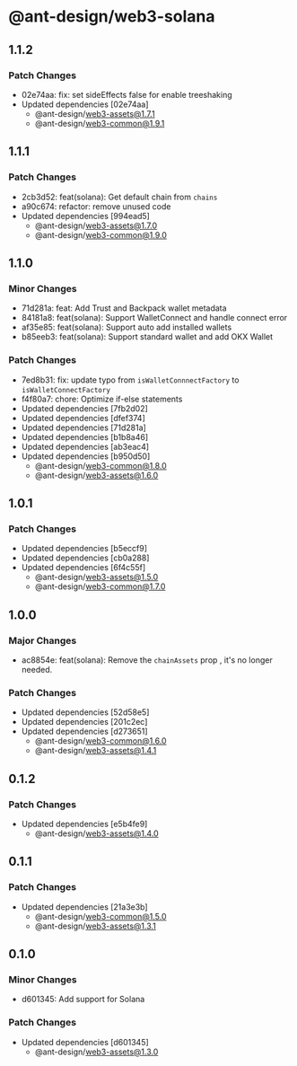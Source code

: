 # @ant-design/web3-solana

## 1.1.2

### Patch Changes

- 02e74aa: fix: set sideEffects false for enable treeshaking
- Updated dependencies [02e74aa]
  - @ant-design/web3-assets@1.7.1
  - @ant-design/web3-common@1.9.1

## 1.1.1

### Patch Changes

- 2cb3d52: feat(solana): Get default chain from `chains`
- a90c674: refactor: remove unused code
- Updated dependencies [994ead5]
  - @ant-design/web3-assets@1.7.0
  - @ant-design/web3-common@1.9.0

## 1.1.0

### Minor Changes

- 71d281a: feat: Add Trust and Backpack wallet metadata
- 84181a8: feat(solana): Support WalletConnect and handle connect error
- af35e85: feat(solana): Support auto add installed wallets
- b85eeb3: feat(solana): Support standard wallet and add OKX Wallet

### Patch Changes

- 7ed8b31: fix: update typo from `isWalletConnnectFactory` to `isWalletConnectFactory`
- f4f80a7: chore: Optimize if-else statements
- Updated dependencies [7fb2d02]
- Updated dependencies [dfef374]
- Updated dependencies [71d281a]
- Updated dependencies [b1b8a46]
- Updated dependencies [ab3eac4]
- Updated dependencies [b950d50]
  - @ant-design/web3-common@1.8.0
  - @ant-design/web3-assets@1.6.0

## 1.0.1

### Patch Changes

- Updated dependencies [b5eccf9]
- Updated dependencies [cb0a288]
- Updated dependencies [6f4c55f]
  - @ant-design/web3-assets@1.5.0
  - @ant-design/web3-common@1.7.0

## 1.0.0

### Major Changes

- ac8854e: feat(solana): Remove the `chainAssets` prop , it's no longer needed.

### Patch Changes

- Updated dependencies [52d58e5]
- Updated dependencies [201c2ec]
- Updated dependencies [d273651]
  - @ant-design/web3-common@1.6.0
  - @ant-design/web3-assets@1.4.1

## 0.1.2

### Patch Changes

- Updated dependencies [e5b4fe9]
  - @ant-design/web3-assets@1.4.0

## 0.1.1

### Patch Changes

- Updated dependencies [21a3e3b]
  - @ant-design/web3-common@1.5.0
  - @ant-design/web3-assets@1.3.1

## 0.1.0

### Minor Changes

- d601345: Add support for Solana

### Patch Changes

- Updated dependencies [d601345]
  - @ant-design/web3-assets@1.3.0
